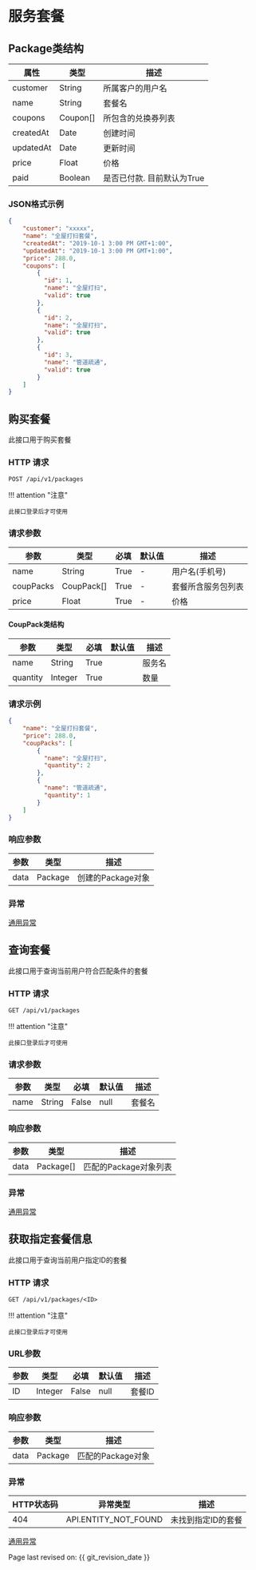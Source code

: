 # 服务套餐

## Package类结构

| 属性      | 类型     | 描述                       |
| --------- | -------- | -------------------------- |
| customer  | String   | 所属客户的用户名           |
| name      | String   | 套餐名                     |
| coupons   | Coupon[] | 所包含的兑换券列表         |
| createdAt | Date     | 创建时间                   |
| updatedAt | Date     | 更新时间                   |
| price     | Float    | 价格                       |
| paid      | Boolean  | 是否已付款. 目前默认为True |

### JSON格式示例

```json
{
    "customer": "xxxxx",
    "name": "全屋打扫套餐",
    "createdAt": "2019-10-1 3:00 PM GMT+1:00",
    "updatedAt": "2019-10-1 3:00 PM GMT+1:00",
    "price": 288.0,
    "coupons": [
        {
          "id": 1,
          "name": "全屋打扫",
          "valid": true
        },
        {
          "id": 2,
          "name": "全屋打扫",
          "valid": true
        },
        {
          "id": 3,
          "name": "管道疏通",
          "valid": true
        }
    ]
}
```

## 购买套餐

此接口用于购买套餐

### HTTP 请求

`POST /api/v1/packages`

!!! attention "注意"

    此接口登录后才可使用

### 请求参数

| 参数      | 类型       | 必填 | 默认值 | 描述               |
| --------- | ---------- | ---- | ------ | ------------------ |
| name      | String     | True | -      | 用户名(手机号)     |
| coupPacks | CoupPack[] | True | -      | 套餐所含服务包列表 |
| price     | Float      | True | -      | 价格               |

#### CoupPack类结构

| 参数     | 类型    | 必填 | 默认值 | 描述   |
| -------- | ------- | ---- | ------ | ------ |
| name     | String  | True |        | 服务名 |
| quantity | Integer | True |        | 数量   |

### 请求示例

```json
{
    "name": "全屋打扫套餐",
    "price": 288.0,
    "coupPacks": [
        {
          "name": "全屋打扫",
          "quantity": 2
        },
        {
          "name": "管道疏通",
          "quantity": 1
        }
    ]
}
```

### 响应参数

| 参数 | 类型   | 描述  |
| --------- | ------ | -------------- |
| data | Package | 创建的Package对象 |

### 异常

[通用异常](generals.md)

## 查询套餐

此接口用于查询当前用户符合匹配条件的套餐

### HTTP 请求

`GET /api/v1/packages`

!!! attention "注意"

    此接口登录后才可使用

### 请求参数

| 参数 | 类型   | 必填 | 默认值 | 描述    |
| --------- | ------ | -------- | ------- | -------------- |
| name | String | False | null   | 套餐名 |

### 响应参数

| 参数 | 类型   | 描述    |
| --------- | ------ | -------------- |
| data | Package[] | 匹配的Package对象列表 |

### 异常

[通用异常](generals.md)

## 获取指定套餐信息

此接口用于查询当前用户指定ID的套餐

### HTTP 请求

`GET /api/v1/packages/<ID>`

!!! attention "注意"

    此接口登录后才可使用

### URL参数

| 参数 | 类型 | 必填 | 默认值 | 描述    |
| --------- | ------ | -------- | ------- | -------------- |
| ID  | Integer | False    | null    | 套餐ID  |

### 响应参数

| 参数 | 类型 | 描述  |
| --------- | ------ | -------------- |
| data | Package | 匹配的Package对象 |

### 异常

| HTTP状态码 | 异常类型             | 描述               |
| ---------- | -------------------- | ------------------ |
| 404        | API.ENTITY_NOT_FOUND | 未找到指定ID的套餐 |

[通用异常](generals.md)

Page last revised on: {{ git_revision_date }}
